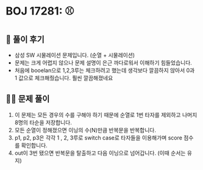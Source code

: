 # BOJ 17281: ⚾

## 🌈 풀이 후기

- 삼성 SW 시물레이션 문제입니다. (순열 + 시물레이션)
- 문제는 크게 어렵지 않으나 문제 설명이 은근 까다로워서 이해하기 힘들었습니다.
- 처음에 booelan으로 1,2,3루는 체크하려고 했는데 생각보다 깔끔하지 않아서 0과 1 값으로 체크해줬습니다. 훨씬 깔끔해졌네요

## 👩‍🏫 문제 풀이

1. 이 문제는 모든 경우의 수를 구해야 하기 때문에 순열로 1번 타자를 제외하고 나머지 8명의 타순을 저장합니다.
2. 모든 순열이 정해졌으면 이닝의 수(N)만큼 반복문을 반복합니다.
3. p1, p2, p3은 각각 1 , 2, 3루로 switch case로 타자들을 이용해가며 score 점수를 확인합니다.
4. out이 3번 됐으면 반복문을 탈출하고 다음 이닝으로 넘어갑니다. (이때 순서는 유지)
